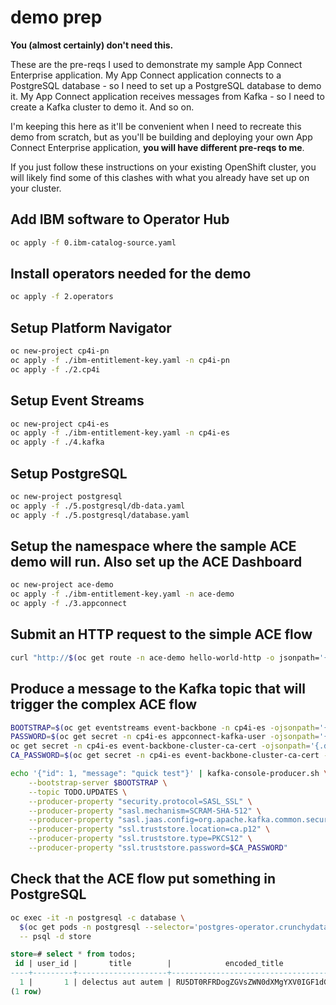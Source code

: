 # demo prep

**You (almost certainly) don't need this.**

These are the pre-reqs I used to demonstrate my sample App Connect Enterprise application. My App Connect application connects to a PostgreSQL database - so I need to set up a PostgreSQL database to demo it. My App Connect application receives messages from Kafka - so I need to create a Kafka cluster to demo it. And so on.

I'm keeping this here as it'll be convenient when I need to recreate this demo from scratch, but as you'll be building and deploying your own App Connect Enterprise application, **you will have different pre-reqs to me**.

If you just follow these instructions on your existing OpenShift cluster, you will likely find some of this clashes with what you already have set up on your cluster.

## Add IBM software to Operator Hub

```sh
oc apply -f 0.ibm-catalog-source.yaml
```

## Install operators needed for the demo

```sh
oc apply -f 2.operators
```

## Setup Platform Navigator

```sh
oc new-project cp4i-pn
oc apply -f ./ibm-entitlement-key.yaml -n cp4i-pn
oc apply -f ./2.cp4i
```



## Setup Event Streams

```sh
oc new-project cp4i-es
oc apply -f ./ibm-entitlement-key.yaml -n cp4i-es
oc apply -f ./4.kafka
```

## Setup PostgreSQL

```sh
oc new-project postgresql
oc apply -f ./5.postgresql/db-data.yaml
oc apply -f ./5.postgresql/database.yaml
```

## Setup the namespace where the sample ACE demo will run. Also set up the ACE Dashboard

```sh
oc new-project ace-demo
oc apply -f ./ibm-entitlement-key.yaml -n ace-demo
oc apply -f ./3.appconnect
```

## Submit an HTTP request to the simple ACE flow

```sh
curl "http://$(oc get route -n ace-demo hello-world-http -o jsonpath='{.spec.host}')/hello"
```

## Produce a message to the Kafka topic that will trigger the complex ACE flow

```sh
BOOTSTRAP=$(oc get eventstreams event-backbone -n cp4i-es -ojsonpath='{.status.kafkaListeners[1].bootstrapServers}')
PASSWORD=$(oc get secret -n cp4i-es appconnect-kafka-user -ojsonpath='{.data.password}' | base64 -d)
oc get secret -n cp4i-es event-backbone-cluster-ca-cert -ojsonpath='{.data.ca\.p12}' | base64 -d > ca.p12
CA_PASSWORD=$(oc get secret -n cp4i-es event-backbone-cluster-ca-cert -ojsonpath='{.data.ca\.password}' | base64 -d)

echo '{"id": 1, "message": "quick test"}' | kafka-console-producer.sh \
    --bootstrap-server $BOOTSTRAP \
    --topic TODO.UPDATES \
    --producer-property "security.protocol=SASL_SSL" \
    --producer-property "sasl.mechanism=SCRAM-SHA-512" \
    --producer-property "sasl.jaas.config=org.apache.kafka.common.security.scram.ScramLoginModule required username="appconnect-kafka-user" password="$PASSWORD";" \
    --producer-property "ssl.truststore.location=ca.p12" \
    --producer-property "ssl.truststore.type=PKCS12" \
    --producer-property "ssl.truststore.password=$CA_PASSWORD"
```

## Check that the ACE flow put something in PostgreSQL

```sh
oc exec -it -n postgresql -c database \
  $(oc get pods -n postgresql --selector='postgres-operator.crunchydata.com/cluster=store,postgres-operator.crunchydata.com/role=master' -o name) \
  -- psql -d store
```

```sql
store=# select * from todos;
 id | user_id |       title        |            encoded_title             | is_completed
----+---------+--------------------+--------------------------------------+--------------
  1 |       1 | delectus aut autem | RU5DT0RFRDogZGVsZWN0dXMgYXV0IGF1dGVt | f
(1 row)
```